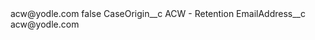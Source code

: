 <?xml version="1.0" encoding="UTF-8"?>
<CustomMetadata xmlns="http://soap.sforce.com/2006/04/metadata" xmlns:xsi="http://www.w3.org/2001/XMLSchema-instance" xmlns:xsd="http://www.w3.org/2001/XMLSchema">
    <label>acw@yodle.com</label>
    <protected>false</protected>
    <values>
        <field>CaseOrigin__c</field>
        <value xsi:type="xsd:string">ACW - Retention</value>
    </values>
    <values>
        <field>EmailAddress__c</field>
        <value xsi:type="xsd:string">acw@yodle.com</value>
    </values>
</CustomMetadata>
